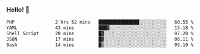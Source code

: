 ### Hello! 👋

<!--START_SECTION:waka-->

```txt
PHP               2 hrs 52 mins   ███████████████░░░░░░░░░░   60.55 %
YAML              43 mins         ███▓░░░░░░░░░░░░░░░░░░░░░   15.18 %
Shell Script      20 mins         █▓░░░░░░░░░░░░░░░░░░░░░░░   07.28 %
JSON              17 mins         █▓░░░░░░░░░░░░░░░░░░░░░░░   06.11 %
Bash              14 mins         █▒░░░░░░░░░░░░░░░░░░░░░░░   05.10 %
```

<!--END_SECTION:waka-->

